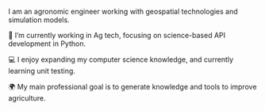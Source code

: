 I am an agronomic engineer working with geospatial technologies and simulation models.

🔎 I’m currently working in Ag tech, focusing on science-based API development in Python.

💻 I enjoy expanding my computer science knowledge, and currently learning unit testing.

🌍 My main professional goal is to generate knowledge and tools to improve agriculture. 

          

<!--
**pellegrinipedro/pellegrinipedro** is a ✨ _special_ ✨ repository because its `README.md` (this file) appears on your GitHub profile.

Here are some ideas to get you started:

- 🔭 I’m currently working on ...
- 🌱 I’m currently learning ...
- 👯 I’m looking to collaborate on ...
- 🤔 I’m looking for help with ...
- 💬 Ask me about ...
- 📫 How to reach me: ...
- 😄 Pronouns: ...
- ⚡ Fun fact: ...
-->

